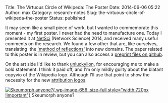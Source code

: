 Title: The Virtuous Circle of Wikipeda: The Poster
Date: 2014-06-06 05:22
Author: max
Category: research-notes
Slug: the-virtuous-circle-of-wikipeda-the-poster
Status: published

It may seem like a small piece of work, but I wanted to commemorate this moment - my first poster. I never had the need to manufacture one. Today I presented it at [NetSci](http://netsci2014.net/) (Network Science) 2014, and received many useful comments on the research. We found a few other that are, like ourselves, translating  the ['method of reflections'](http://notconfusing.com/method-of-reflections-explained-and-exampled-in-python/ "Method of Reflections: Explained and Exampled in Python") into new domains. The paper related to this poster is in review, but you can also access a [preprint files on github](https://github.com/notconfusing/wiki_econ_capability/tree/master/paper/cscw).

On the art side I'd like to thank [unluckylion](https://www.youtube.com/channel/UCE0OjDPmmHRJMfmSqWD1yRw), for encouraging me to make a bold statement. I think it paid off, and I'm only mildly guilty about the blatant copyvio of the Wikipedia logo. Although I'll use that point to show the necessity for the new [attribution logos](http://notconfusing.com/sneak-peek-at-wikimedias-new-bold-high-concept-iconography/ "Sneak Peek at Wikimedia’s New Bold, High Concept Iconography").

[![Skeumorph anyone?]({static}/images/uploads/2014/06/netsci_poster_sm1.png){.wp-image-656 .size-full style="width:720px !important"}]({static}/images/uploads/2014/06/netsci_poster.png) Skeumorph anyone?

 
